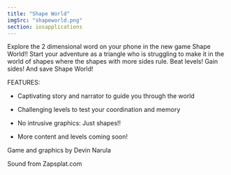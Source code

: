 ```yaml
---
title: "Shape World"
imgSrc: "shapeworld.png"
section: iosapplications
---
```


Explore the 2 dimensional word on your phone in the new game Shape World!! Start your adventure as a triangle who is struggling to make it in the world of shapes where the shapes with more sides rule. Beat levels! Gain sides! And save Shape World!


FEATURES:

- Captivating story and narrator to guide you through the world

- Challenging levels to test your coordination and memory

- No intrusive graphics: Just shapes!!

- More content and levels coming soon!


Game and graphics by Devin Narula

Sound from Zapsplat.com